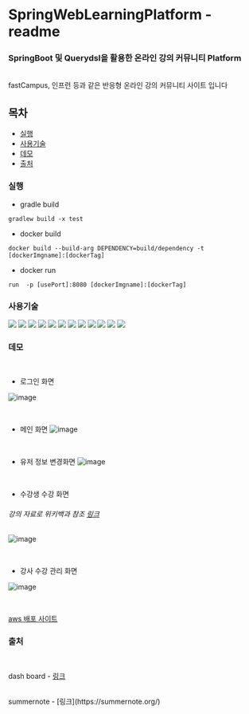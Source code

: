 # SpringWebLearningPlatform - readme


### SpringBoot 및 Querydsl을 활용한 온라인 강의 커뮤니티 Platform 
<br>
fastCampus, 인프런 등과 같은 반응형 온라인 강의 커뮤니티  사이트 입니다 
 

## 목차

- [실행](#실행)
- [사용기술](#사용기술)
- [데모](#데모)
- [출처](#출처)

### 실행

- gradle build
```
gradlew build -x test
```
- docker build
```
docker build --build-arg DEPENDENCY=build/dependency -t [dockerImgname]:[dockerTag]
```
- docker run
```
run  -p [usePort]:8080 [dockerImgname]:[dockerTag]
```



### 사용기술

<img src="https://img.shields.io/badge/springboot-6DB33F?style=flat-square&logo=springboot&logoColor=white"/></a>
<img src="https://img.shields.io/badge/Spring Security-6DB33F?style=flat-square&logo=Spring Security&logoColor=white"/></a>
<img src="https://img.shields.io/badge/mysql-4479A1?style=flat-square&logo=mysql&logoColor=white"/></a>
<img src="https://img.shields.io/badge/AmazonAws-232F3E?style=flat-square&logo=AmazonAws&logoColor=white"/></a>
<img src="https://img.shields.io/badge/Docker-2496ED?style=flat-square&logo=Docker&logoColor=white"/></a>
<img src="https://img.shields.io/badge/jQuery-0769AD?style=flat-square&logo=jQuery&logoColor=white"/></a>
<img src="https://img.shields.io/badge/Css3-1572B6?style=flat-square&logo=Css3&logoColor=white"/></a>
<img src="https://img.shields.io/badge/HTML5-E34F26?style=flat-square&logo=HTML5&logoColor=white"/></a>
<img src="https://img.shields.io/badge/Java-007396?style=flat-square&logo=Java&logoColor=white"/></a>
<img src="https://img.shields.io/badge/JavaScript-F7DF1E?style=flat-square&logo=JavaScript&logoColor=white"/></a>
<img src="https://img.shields.io/badge/QueryDsl-20336B?style=flat-square&logo=QueryDsl&logoColor=white"/></a>
<img src="https://img.shields.io/badge/Jpa-6DB33F?style=flat-square&logo=Jpa&logoColor=white"/></a>

### 데모
<br>

- 로그인 화면

![image](https://user-images.githubusercontent.com/39224132/164889762-083cec5a-3138-4897-95f9-01a05ea22629.png)

<br>

- 메인 화면
![image](https://user-images.githubusercontent.com/39224132/164890274-923829c6-c7aa-482a-926e-394f0fe1eaca.png)


<br>

- 유저 정보 변경화면
![image](https://user-images.githubusercontent.com/39224132/164889694-59dd44c3-dbdc-484a-aab6-5ec5f370511a.png)



<br>

- 수강생 수강 화면
###### 강의 자료로 위키백과 참조 [링크](https://ko.wikipedia.org/wiki/%EC%9E%90%EB%B0%94_(%ED%94%84%EB%A1%9C%EA%B7%B8%EB%9E%98%EB%B0%8D_%EC%96%B8%EC%96%B4))
![image](https://user-images.githubusercontent.com/39224132/164890350-166c4869-ad82-49bc-82af-a5d9b4a1f3f9.png)

<br>

- 강사 수강 관리 화면

![image](https://user-images.githubusercontent.com/39224132/164890758-8f40e2e9-a26c-412f-90de-019fad809c4c.png)



<br>


[aws 배포 사이트](https://www.akaspringplatform.p-e.kr)

### 출처
<br>

dash board - [링크](https://www.creative-tim.com/product/material-dashboard)

<br>
summernote - [링크](https://summernote.org/)




